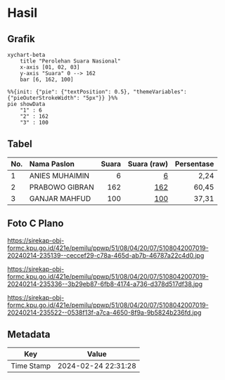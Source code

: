 # Hasil

## Grafik

```mermaid
xychart-beta
    title "Perolehan Suara Nasional"
    x-axis [01, 02, 03]
    y-axis "Suara" 0 --> 162
    bar [6, 162, 100]
```

```mermaid
%%{init: {"pie": {"textPosition": 0.5}, "themeVariables": {"pieOuterStrokeWidth": "5px"}} }%%
pie showData
    "1" : 6
    "2" : 162
    "3" : 100
```

## Tabel

| No. | Nama Paslon    | Suara | Suara (raw) | Persentase |
|:--- |:-------------- | -----:| -----------:| ----------:|
| 1   | ANIES MUHAIMIN | 6     | [6][p-1]    | 2,24       |
| 2   | PRABOWO GIBRAN | 162   | [162][p-2]  | 60,45      |
| 3   | GANJAR MAHFUD  | 100   | [100][p-3]  | 37,31      |


[p-1]: https://github.com/gigit-pemilu/pemilu-2024/blob/main/pilpres/hitung-suara/sub/51-bali/sub/08-buleleng/sub/04-banjar/sub/2007-gobleg/sub/019-tps/sub/paslon-1.txt
[p-2]: https://github.com/gigit-pemilu/pemilu-2024/blob/main/pilpres/hitung-suara/sub/51-bali/sub/08-buleleng/sub/04-banjar/sub/2007-gobleg/sub/019-tps/sub/paslon-2.txt
[p-3]: https://github.com/gigit-pemilu/pemilu-2024/blob/main/pilpres/hitung-suara/sub/51-bali/sub/08-buleleng/sub/04-banjar/sub/2007-gobleg/sub/019-tps/sub/paslon-3.txt

## Foto C Plano

https://sirekap-obj-formc.kpu.go.id/421e/pemilu/ppwp/51/08/04/20/07/5108042007019-20240214-235139--ceccef29-c78a-465d-ab7b-46787a22c4d0.jpg

https://sirekap-obj-formc.kpu.go.id/421e/pemilu/ppwp/51/08/04/20/07/5108042007019-20240214-235336--3b29eb87-6fb8-4174-a736-d378d517df38.jpg

https://sirekap-obj-formc.kpu.go.id/421e/pemilu/ppwp/51/08/04/20/07/5108042007019-20240214-235522--0538f13f-a7ca-4650-8f9a-9b5824b236fd.jpg


## Metadata

| Key        | Value               |
| ---------- | ------------------- |
| Time Stamp | 2024-02-24 22:31:28 |



